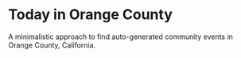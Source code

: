 # Today in Orange County
A minimalistic approach to find auto-generated community events in Orange County, California.
